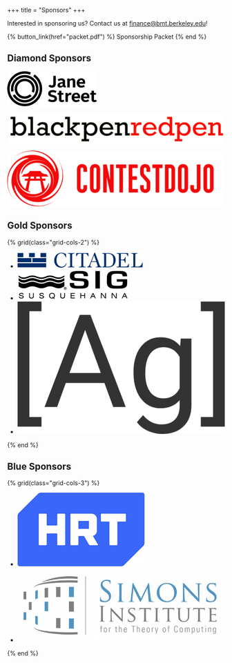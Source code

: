 +++
title = "Sponsors"
+++

Interested in sponsoring us? Contact us at <finance@bmt.berkeley.edu>!

{% button_link(href="packet.pdf") %} Sponsorship Packet {% end %}

## Diamond Sponsors

[![Jane Street](jane-street.svg)](https://www.janestreet.com/)

[![blackpenredpen](bprp.png)](https://www.blackpenredpen.com/)

[![ContestDojo](contestdojo.png)](https://contestdojo.com/)

## Gold Sponsors

{% grid(class="grid-cols-2") %}

- [![Citadel](citadel.svg)](https://www.citadel.com/)
- [![Susquehana International Group](sig.svg)](https://sig.com/)
- [![Atomic Grader](ag.svg)](https://atomicgrader.com/)

{% end %}

## Blue Sponsors

{% grid(class="grid-cols-3") %}

- ![HRT](hrt.png)
- ![Simons Institute](simons.png)

{% end %}

<style>
    .prose img {
        width: 100%;
    }
</style>

